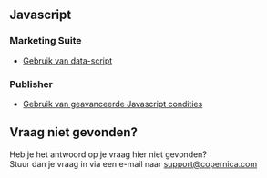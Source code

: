 ## Javascript

### Marketing Suite
- [Gebruik van data-script](./data-object-template)

### Publisher
- [Gebruik van geavanceerde Javascript condities](./advanced-javascript-conditions)

## Vraag niet gevonden?
Heb je het antwoord op je vraag hier niet gevonden?  
Stuur dan je vraag in via een e-mail naar [support@copernica.com](mailto:support@copernica.com)
